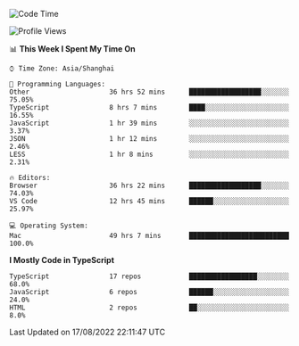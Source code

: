 <!--START_SECTION:waka-->
![Code Time](http://img.shields.io/badge/Code%20Time-310%20hrs%2054%20mins-blue)

![Profile Views](http://img.shields.io/badge/Profile%20Views-3-blue)

📊 **This Week I Spent My Time On** 

```text
⌚︎ Time Zone: Asia/Shanghai

💬 Programming Languages: 
Other                    36 hrs 52 mins      ██████████████████░░░░░░░   75.05% 
TypeScript               8 hrs 7 mins        ████░░░░░░░░░░░░░░░░░░░░░   16.55% 
JavaScript               1 hr 39 mins        ░░░░░░░░░░░░░░░░░░░░░░░░░   3.37% 
JSON                     1 hr 12 mins        ░░░░░░░░░░░░░░░░░░░░░░░░░   2.46% 
LESS                     1 hr 8 mins         ░░░░░░░░░░░░░░░░░░░░░░░░░   2.31%

🔥 Editors: 
Browser                  36 hrs 22 mins      ██████████████████░░░░░░░   74.03% 
VS Code                  12 hrs 45 mins      ██████░░░░░░░░░░░░░░░░░░░   25.97%

💻 Operating System: 
Mac                      49 hrs 7 mins       █████████████████████████   100.0%

```

**I Mostly Code in TypeScript** 

```text
TypeScript               17 repos            █████████████████░░░░░░░░   68.0% 
JavaScript               6 repos             ██████░░░░░░░░░░░░░░░░░░░   24.0% 
HTML                     2 repos             ██░░░░░░░░░░░░░░░░░░░░░░░   8.0%

```



 Last Updated on 17/08/2022 22:11:47 UTC
<!--END_SECTION:waka-->
